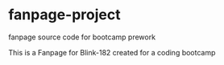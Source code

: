 # fanpage-project
fanpage source code for bootcamp prework

<p>This is a Fanpage for Blink-182 created for a coding bootcamp<p>
